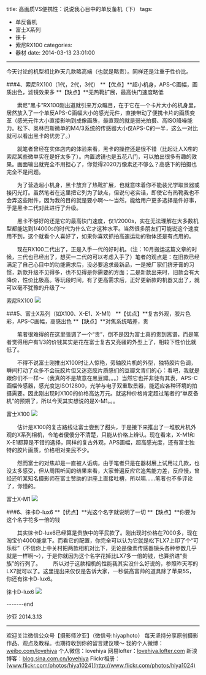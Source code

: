 title: 高画质VS便携性：说说我心目中的单反备机（下）
tags:
  - 单反备机
  - 富士X系列
  - 徕卡
  - 索尼RX100
categories:
  - 器材
date: 2014-03-13 23:01:00
---
今天讨论的机型相比昨天几款略高端（也就是略贵）。同样还是注重于性价比。

###4、索尼RX100（1代，2代，3代）
**【优点】**超小机身，APS-C画幅，画质出色，滤镜效果多
**【缺点】**无热靴扩展，最高快门速度略低

　　索尼“黑卡”RX100刚出道就引来万众瞩目，在于它在一个卡片大小的机身里，居然放入了一个单反APS-C画幅大小的感光元件，直接带动了便携卡片的画质变革（感光元件大小直接影响到成像画质，最直观的就是弱光拍摄、高ISO降噪能力。松下、奥林巴斯微单的M4/3系统的传感器大小仅APS-C的一半，这么一对比就可以看出黑卡的优势了。）

　　就笔者曾经在实体店内的体验来看，黑卡的操控还是很不错（比起让人X疼的索尼某些微单实在是好太多了）。内置滤镜也是五花八门，可以拍出很多有趣的效果。画面输出就完全不用担心了，你觉得2020万像素还不够么？高感下的拍摄也完全不是问题。

　　为了营造超小机身，黑卡放弃了热靴扩展，也就意味着你不能装光学取景器或接闪光灯。虽然笔者在这里把它列为了缺点，但说句老实话，即使它有热靴我也不会弄这些附件，因为我的目的就是要小啊～～当然，能给用户更多选择是件好事，于是黑卡二代对此进行了升级。

　　黑卡不够好的还是它的最高快门速度，仅1/2000s，实在无法理解在大多数机型都能达到1/4000s的时代为什么它才这种水平。当然很多朋友们可能说这个速度用不到，这个就看个人喜好了，如果你喜欢抓拍高速运动的物体还是有点用的。

　　现在RX100二代出了，正是入手一代的好时机。（注：10月搬运这篇文章的时候，三代也已经出了，想买一二代的可以考虑入手了）笔者的观点是：在旧款已经满足了自己心目中的功能需求后，没必要追求最新品，一是按厂家们挤牙膏的习惯，新款升级不见得多，也不见得是你需要的方面；二是新款出来时，旧款会有大降价，性价比极高。等玩段时间，有了更高需求后，正好更新款的机器又出了，就可以毫不犹豫的升级了～

索尼RX100
![](http://mmbiz.qpic.cn/mmbiz/xBmfrfspdrzSzCibtsSyacBFrdKMZVNCHFkZ2hLvvS38vS0x0rz8ayE4kJ6DRoia3b0NnwpZKRzYTSlKiawjnAOlA/0)

###5、富士X系列（如X100、X-E1、X-M1）
**【优点】**复古外观，胶片色彩，APS-C画幅，高感出色
**【缺点】**对焦系统略差，贵

　　笔者很难得的在这里强调了一个“贵”，倒不是因为富士真的贵到离谱，而是笔者觉得用户有1/3的价钱其实是花在富士复古又亮骚的外型上了，相较下性价比就低了。

　　不得不说富士刚推出X100时让人惊艳，旁轴胶片机的外型，独特胶片色调，瞬间打动了众多不会玩胶片但又迷恋胶片质感们的豆瓣文青们的心：看吧，我就是跟你们不一样～（我真的不是故意在黑豆瓣。。。）当然它也并非徒有其表，APS-C画幅传感器，感光度达ISO12800，光学与电子双重取景器，能适应各种环境的拍摄需要。因此刚出现时X100的价格高达万元。就这种价格肯定超过笔者的“单反备机”的预期了，所以今天其实想说的是X-M1。。。

富士X100
![](http://mmbiz.qpic.cn/mmbiz/xBmfrfspdrzSzCibtsSyacBFrdKMZVNCHLa4K69YiaNTdicUPgb7q8QDicftYPJ4nS6YyG3ju2CibdKBVYpmmEmfXFQ/0)

　　估计是X100的复古路线让富士尝到了甜头，于是接下来推出了一堆胶片机外观的X系列相机，令笔者傻傻分不清楚，只能从价格上辨认。现在看来，X-M1和X-E1都算是不错的选择，同样的复古外观，APS画幅，超高感光度，还有富士独特的胶片画质，价格相对亲民不少。

　　然而富士的对焦却是一直被人诟病，由于笔者只是在器材展上试用过几款，也没太多感受，但从周围听闻的结果来看，大家普遍反应它追焦能力差，反应慢，曾经还听某知名摄影师在富士赞助的讲座上直接吐槽，所以嘛……笔者也不多评论了，你懂的。

富士X-M1
![](http://mmbiz.qpic.cn/mmbiz/xBmfrfspdrzSzCibtsSyacBFrdKMZVNCHyvMBDNLUZQHoRvnq59qN4lj4dRYaIzVAMsJF5M17HGZraA7E3jxn3Q/0)

###6、徕卡D-lux6
**【优点】**光这个名字就说明了一切
**【缺点】**你要为这个名字花多一倍的钱

　　其实徕卡D-lux6已经算是贵族中的平民款了。刚出现时价格在7000多，现在淘宝价4000能拿下。而看它的配置，你完全可以认为它就是松下LX7上印了个“可乐标”（不信你上中关村把两款相机对比下，无论是像素传感器镜头各种参数几乎就是一样啊～），于是你就因为这个名字花掉比LX7多一倍的钱，也算挤进“贵族”的行列了。
　　所以对于这款相机的性能我其实没什么好说的，参照昨天写的LX7就可以了。这里提出来仅仅是告诉大家，一秒装高富帅的道具除了苹果5S，你还有徕卡D-lux6。

徕卡D-lux6
![](http://mmbiz.qpic.cn/mmbiz/xBmfrfspdrzSzCibtsSyacBFrdKMZVNCHLcyBicoDD2FGicHp911mB1wLorC4oic9oMHXvYEB08Z2GPnXRLG5Eib0mg/0)

-------end

汐亚
2014.3.13

----------------
欢迎关注微信公众号【摄影师汐亚】（微信号:hiyaphoto）
每天坚持分享原创摄影作品、观点及教程。也期待收到你的留言建议噢～
我的个人微博：[weibo.com/lovehiya](http://weibo.com/lovehiya)
个人微信：lovehiya
网易lofter：[lovehiya.lofter.com](http://lovehiya.lofter.com)
新浪博客：[blog.sina.com.cn/lovehiya](http://blog.sina.com.cn/lovehiya)
Flickr相册：[www.flickr.com/photos/hiya1024](http://www.flickr.com/photos/hiya1024)